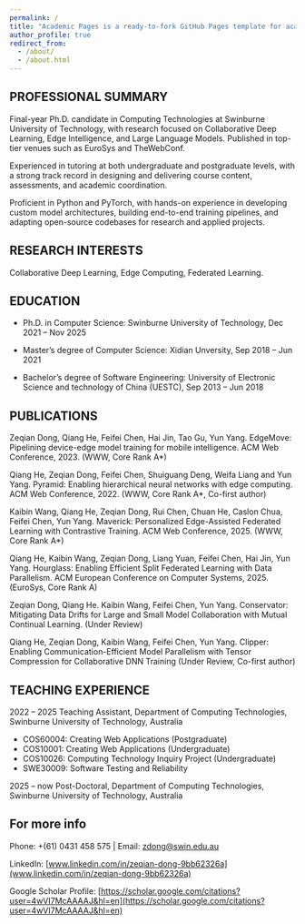 ```yaml
---
permalink: /
title: "Academic Pages is a ready-to-fork GitHub Pages template for academic personal websites"
author_profile: true
redirect_from: 
  - /about/
  - /about.html
---
```


PROFESSIONAL SUMMARY
------
Final-year Ph.D. candidate in Computing Technologies at Swinburne University of Technology, with research focused on Collaborative Deep Learning, Edge Intelligence, and Large Language Models. Published in top-tier venues such as EuroSys and TheWebConf.

Experienced in tutoring at both undergraduate and postgraduate levels, with a strong track record in designing and delivering course content, assessments, and academic coordination.

Proficient in Python and PyTorch, with hands-on experience in developing custom model architectures, building end-to-end training pipelines, and adapting open-source codebases for research and applied projects.

RESEARCH INTERESTS
------
Collaborative Deep Learning, Edge Computing, Federated Learning. 

EDUCATION
------
- Ph.D. in Computer Science: Swinburne University of Technology, Dec 2021 – Nov 2025

- Master’s degree of Computer Science: Xidian Unversity, Sep 2018 – Jun 2021

- Bachelor’s degree of Software Engineering: University of Electronic Science and technology of China (UESTC), Sep 2013 – Jun 2018

PUBLICATIONS
------
Zeqian Dong, Qiang He, Feifei Chen, Hai Jin, Tao Gu, Yun Yang. EdgeMove: Pipelining device-edge model training for mobile intelligence. ACM Web Conference, 2023. (WWW, Core Rank A*)

Qiang He, Zeqian Dong, Feifei Chen, Shuiguang Deng, Weifa Liang and Yun Yang. Pyramid: Enabling hierarchical neural networks with edge computing. ACM Web Conference, 2022. (WWW, Core Rank A*, Co-first author)

Kaibin Wang, Qiang He, Zeqian Dong, Rui Chen, Chuan He, Caslon Chua, Feifei Chen, Yun Yang. Maverick: Personalized Edge-Assisted Federated Learning with Contrastive Training. ACM Web Conference, 2025. (WWW, Core Rank A*)

Qiang He, Kaibin Wang, Zeqian Dong, Liang Yuan, Feifei Chen, Hai Jin, Yun Yang. Hourglass: Enabling Efficient Split Federated Learning with Data Parallelism. ACM European Conference on Computer Systems, 2025. (EuroSys, Core Rank A)

Zeqian Dong, Qiang He. Kaibin Wang, Feifei Chen, Yun Yang. Conservator: Mitigating Data Drifts for Large and Small Model Collaboration with Mutual Continual Learning. (Under Review)

Qiang He, Zeqian Dong, Kaibin Wang, Feifei Chen, Yun Yang. Clipper: Enabling Communication-Efficient Model Parallelism with Tensor Compression for Collaborative DNN Training (Under Review, Co-first author)

TEACHING EXPERIENCE
------
2022 – 2025 Teaching Assistant, Department of Computing Technologies, Swinburne University of Technology, Australia
-	COS60004: Creating Web Applications (Postgraduate)
-	COS10001: Creating Web Applications (Undergraduate)
-	COS10026: Computing Technology Inquiry Project (Undergraduate)
- SWE30009: Software Testing and Reliability

2025 – now Post-Doctoral, Department of Computing Technologies, Swinburne University of Technology, Australia


For more info
------
Phone: +(61) 0431 458 575 | Email: [zdong@swin.edu.au](mailto:zdong@swin.edu.au)

LinkedIn: [www.linkedin.com/in/zeqian-dong-9bb62326a](www.linkedin.com/in/zeqian-dong-9bb62326a)

Google Scholar Profile: [https://scholar.google.com/citations?user=4wVI7McAAAAJ&hl=en](https://scholar.google.com/citations?user=4wVI7McAAAAJ&hl=en)
